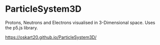 # ParticleSystem3D
Protons, Neutrons and Electrons visualised in 3-Dimensional space.
Uses the p5.js library.

https://oskart20.github.io/ParticleSystem3D/

